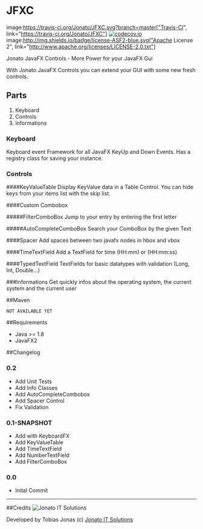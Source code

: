 # JFXC
image:https://travis-ci.org/Jonato/JFXC.svg?branch=master["Travis-CI", link="https://travis-ci.org/Jonato/JFXC"]
[![codecov.io](https://codecov.io/github/Jonato/JFXC/coverage.svg?branch=master)](https://codecov.io/github/Jonato/JFXC?branch=master)
image:http://img.shields.io/badge/license-ASF2-blue.svg["Apache License 2", link="http://www.apache.org/licenses/LICENSE-2.0.txt"]

Jonato JavaFX Controls - More Power for your JavaFX Gui

With Jonato JavaFX Controls you can extend your GUI with some new fresh controls. 

## Parts
1. Keyboard
2. Controls
3. Informations

### Keyboard 
Keyboard event Framework for all JavaFX KeyUp and Down Events.
Has a registry class for saving your instance.

### Controls

####KeyValueTable
Display KeyValue data in a Table Control. You can hide keys from your items list with the skip list.

####Custom Combobox

#####FilterComboBox
Jump to your entry by entering the first letter

#####AutoCompleteComboBox
Search your ComboBox by the given Text

####Spacer
Add spaces between two javafx nodes in hbox and vbox

####TimeTextField
Add a TextField for time (HH:mm) or (HH:mm:ss)

####TypedTextField
TextFields for basic datatypes with validation (Long, Int, Double...)

###Informations
Get quickly infos about the operating system, the current system and the current user

##Maven
```
NOT AVAILABLE YET
```

##Requirements
- Java >= 1.8
- JavaFX2

##Changelog

### 0.2
- Add Unit Tests
- Add Info Classes
- Add AutoCompleteCombobox
- Add Spacer Control
- Fix Validation

### 0.1-SNAPSHOT
- Add with KeyboardFX
- Add KeyValueTable
- Add TimeTextField
- Add NumberTextField
- Add FilterComboBox

### 0.0
- Inital Commit

---

##Credits
![Jonato IT Solutions][logo]

Developed by Tobias Jonas 
(c) [Jonato IT Solutions](https://jonato.de "Jonato IT Solutions - Software Engineering")


[logo]: https://jonato.de/sites/all/themes/jonatoDE/logo.png "Jonato IT Solutions logo"

